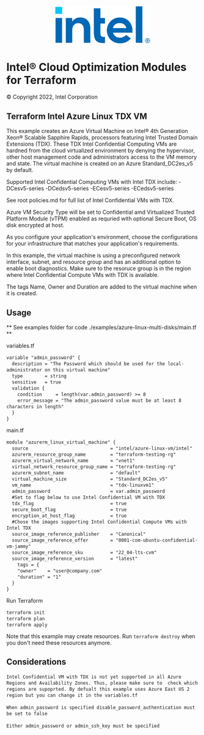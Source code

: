 
<p align="center">
   <img src="https://github.com/intel/terraform-intel-azure-linux-vm/blob/main/images/logo-classicblue-800px.png?raw=true" alt="Intel Logo" width="250"/>
</p>

# Intel® Cloud Optimization Modules for Terraform

© Copyright 2022, Intel Corporation

## Terraform Intel Azure Linux TDX VM
This example creates an Azure Virtual Machine on Intel® 4th Generation Xeon® Scalable Sapphire Rapids, processors featuring Intel Trusted Domain Extensions (TDX). These TDX Intel Confidential Computing VMs are hardned from the cloud virtualized environment by denying the hypervisor, other host management code and administrators access to the VM memory and state. The virtual machine is created on an Azure Standard_DC2es_v5 by default.

Supported Intel Confidential Computing VMs with Intel TDX include:
-DCesv5-series
-DCedsv5-series
-ECesv5-series
-ECedsv5-series

See root policies.md for full list of Intel Confidential VMs with TDX.

Azure VM Security Type will be set to Confidential amd Virtualized Trusted Platform Module (vTPM) enabled as requried with optional Secure Boot, OS disk encrypted at host.

As you configure your application's environment, choose the configurations for your infrastructure that matches your application's requirements. 

In this example, the virtual machine is using a preconfigured network interface, subnet, and resource group and has an additional option to enable boot diagnostics. Make sure to the resoruce group is in the region where Intel Confidential Compute VMs with TDX is available. 

The tags Name, Owner and Duration are added to the virtual machine when it is created.




## Usage

** See examples folder for code ./examples/azure-linux-multi-disks/main.tf **

variables.tf
```hcl
variable "admin_password" {
  description = "The Password which should be used for the local-administrator on this virtual machine"
  type        = string
  sensitive   = true
  validation {
    condition     = length(var.admin_password) >= 8
    error_message = "The admin_password value must be at least 8 characters in length"
  }
}
```

main.tf
```hcl
module "azurerm_linux_virtual_machine" {
  source                              = "intel/azure-linux-vm/intel"
  azurerm_resource_group_name         = "terraform-testing-rg"
  azurerm_virtual_network_name        = "vnet1"
  virtual_network_resource_group_name = "terraform-testing-rg"
  azurerm_subnet_name                 = "default"
  virtual_machine_size                = "Standard_DC2es_v5"
  vm_name                             = "tdx-linuxvm1"
  admin_password                      = var.admin_password
  #Set to flag below to use Intel Confidential VM with TDX
  tdx_flag                            = true
  secure_boot_flag                    = true
  encryption_at_host_flag             = true
  #Chose the images supporting Intel Confidential Compute VMs with Intel TDX
  source_image_reference_publisher    = "Canonical"
  source_image_reference_offer        = "0001-com-ubuntu-confidential-vm-jammy"
  source_image_reference_sku          = "22_04-lts-cvm"
  source_image_reference_version      = "latest"
    tags = {
    "owner"    = "user@company.com"
    "duration" = "1"
  }
} 
```

Run Terraform

```hcl
terraform init  
terraform plan
terraform apply

```

Note that this example may create resources. Run `terraform destroy` when you don't need these resources anymore.

## Considerations  

```hcl
Intel Confidential VM with TDX is not yet supported in all Azure Regions and Availability Zones. Thus, please make sure to  check which regions are supoprted. By defualt this example uses Azure East US 2 region but you can change it in the variables.tf

When admin_password is specified disable_password_authentication must be set to false

Either admin_password or admin_ssh_key must be specified


```